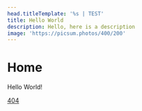 ```yaml
---
head.titleTemplate: '%s | TEST'
title: Hello World
description: Hello, here is a description
image: 'https://picsum.photos/400/200'
---
```


# Home

Hello World!

[404](/404)
